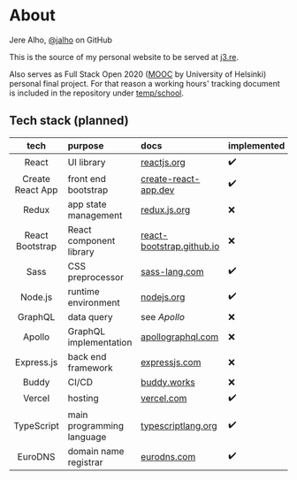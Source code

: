 # About

Jere Alho, [@jalho](https://github.com/jalho) on GitHub

This is the source of my personal website to be served at [j3.re](http://j3.re/).

Also serves as Full Stack Open 2020 ([MOOC](https://fullstackopen.com/) by University of Helsinki) personal final project. For that reason a working hours' tracking document is included in the repository under [temp/school](https://github.com/jalho/j3.re/blob/master/temp/school/Työaikakirjanpito.md).

## Tech stack (planned)

| tech | purpose | docs | implemented |
| :----:|:-----|:-----|:-----|
| React | UI library | [reactjs.org](https://reactjs.org/docs/react-api.html) | ✔️ |
| Create React App | front end bootstrap | [create-react-app.dev](https://create-react-app.dev/docs/getting-started) | ✔️ |
| Redux | app state management | [redux.js.org](https://redux.js.org/api/api-reference) | ❌ |
| React Bootstrap | React component library  |[react-bootstrap.github.io](https://react-bootstrap.github.io/) | ❌ |
| Sass | CSS preprocessor | [sass-lang.com](https://sass-lang.com/documentation) | ✔️ |
| Node.js | runtime environment | [nodejs.org](https://nodejs.org/en/docs/) | ✔️ |
| GraphQL | data query | see *Apollo* | ❌ |
| Apollo | GraphQL implementation | [apollographql.com](https://www.apollographql.com/docs/) | ❌ |
| Express.js | back end framework | [expressjs.com](https://expressjs.com/en/4x/api.html) | ❌ |
| Buddy | CI/CD | [buddy.works](https://buddy.works/docs) | ❌ |
| Vercel | hosting | [vercel.com](https://vercel.com/docs) | ✔️ |
| TypeScript | main programming language | [typescriptlang.org](https://www.typescriptlang.org/docs/home.html) | ✔️ |
| EuroDNS | domain name registrar | [eurodns.com](https://www.eurodns.com/) | ✔️ |

